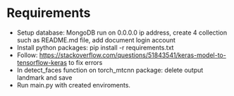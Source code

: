  # Requirements
- Setup database: MongoDB run on 0.0.0.0 ip address, create 4 collection such as README.md file, add document login account
- Install python packages: pip install -r requirements.txt
- Follow: https://stackoverflow.com/questions/51843541/keras-model-to-tensorflow-keras to fix errors
- In detect_faces function on torch_mtcnn package: delete output landmark and save
- Run main.py with created enviroments.
